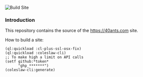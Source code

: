 ![Build Site](https://github.com/40ants/40ants.github.com/workflows/Build%20Site/badge.svg)

### Introduction ###

This repository contains the source of the https://40ants.com site.

How to build a site:


```common-lisp
(ql:quickload :cl-plus-ssl-osx-fix)
(ql:quickload :coleslaw-cli)
;; To make high a limit on API calls
(setf github:*token*
      "ghp_*******")
(coleslaw-cli:generate)
```

